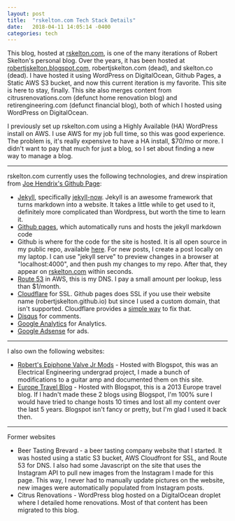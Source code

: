 ```yaml
---
layout: post
title:  "rskelton.com Tech Stack Details"
date:   2018-04-11 14:05:14 -0400
categories: tech
---
```


This blog, hosted at [rskelton.com](https://rskelton.com), is one of the many iterations of Robert Skelton's personal blog. Over the years, it has been hosted at [robertjskelton.blogspot.com](https://robertjskelton.blogspot.com), robertjskelton.com (dead), and skelton.co (dead). I have hosted it using WordPress on DigitalOcean, Github Pages, a Static AWS S3 bucket, and now this current iteration is my favorite. This site is here to stay, finally. This site also merges content from citrusrenovations.com (defunct home renovation blog) and retirengineering.com (defunct financial blog), both of which I hosted using WordPress on DigitalOcean.

I previously set up rskelton.com using a Highly Available (HA) WordPress install on AWS. I use AWS for my job full time, so this was good experience. The problem is, it's really expensive to have a HA install, $70/mo or more. I didn't want to pay that much for just a blog, so I set about finding a new way to manage a blog.

----

rskelton.com currently uses the following technologies, and drew inspiration from [Joe Hendrix's Github Page](https://hendrixjoseph.github.io):
* [Jekyll](https://jekyllrb.com/), specifically [jekyll-now](https://www.jekyllnow.com/). Jekyll is an awesome framework that turns markdown into a website. It takes a little while to get used to it, definitely more complicated than Wordpress, but worth the time to learn it.
* [Github pages](https://pages.github.com/), which automatically runs and hosts the jekyll markdown code
* Github is where for the code for the site is hosted. It is all open source in my public repo, available [here](https://github.com/robertjskelton/robertjskelton.github.io). For new posts, I create a post locally on my laptop. I can use "jekyll serve" to preview changes in a browser at "localhost:4000", and then push my changes to my repo. After that, they appear on [rskelton.com](https://rskelton.com) within seconds.
* [Route 53](https://aws.amazon.com/route53/) in AWS, this is my DNS. I pay a small amount per lookup, less than $1/month.
* [Cloudflare](https://www.cloudflare.com) for SSL. Github pages does SSL if you use their website name (robertjskelton.github.io) but since I used a custom domain, that isn't supported. Cloudflare provides a [simple way](https://blog.cloudflare.com/secure-and-fast-github-pages-with-cloudflare/) to fix that.
* [Disqus](https://disqus.com/) for comments.
* [Google Analytics](https://analytics.google.com) for Analytics.
* [Google Adsense](https://www.google.com/adsense) for ads.

----

I also own the following websites:
* [Robert's Epiphone Valve Jr Mods](http://robertsvalvejrmods.blogspot.com) - Hosted with Blogspot, this was an Electrical Engineering undergrad project, I made a bunch of modifications to a guitar amp and documented them on this site.
* [Europe Travel Blog](http://robertandashleightakeeurope.blogspot.com) - Hosted with Blogspot, this is a 2013 Europe travel blog. If I hadn't made these 2 blogs using Blogspot, I'm 100% sure I would have tried to change hosts 10 times and lost all my content over the last 5 years. Blogspot isn't fancy or pretty, but I'm glad I used it back then.

----

Former websites
* Beer Tasting Brevard - a beer tasting company website that I started. It was hosted using a static S3 bucket, AWS Cloudfront for SSL, and Route 53 for DNS. I also had some Javascript on the site that uses the Instagram API to pull new images from the Instagram I made for this page. This way, I never had to manually update pictures on the website, new images were automatically populated from Instagram posts.
* Citrus Renovations - WordPress blog hosted on a DigitalOcean droplet where I detailed home renovations. Most of that content has been migrated to this blog.
